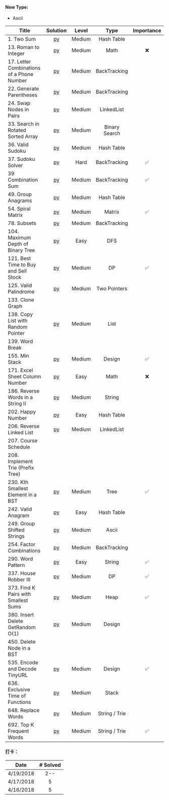 #### New Type:
* Ascii



| Title  | Solution |Level | Type | Importance |
|-------------|:-----:| :-----: | :------: | :------: |
|1. Two Sum | [py](https://github.com/cloi1994/session1/blob/master/Uber/1.py) | Medium | Hash Table |
|13. Roman to Integer | [py](https://github.com/cloi1994/session1/blob/master/Uber/13.py) | Medium | Math | ❌|
|17. Letter Combinations of a Phone Number | [py](https://github.com/cloi1994/session1/blob/master/Uber/17.py) | Medium | BackTracking
|22. Generate Parentheses | [py](https://github.com/cloi1994/session1/blob/master/Uber/22.py) | Medium | BackTracking
|24. Swap Nodes in Pairs | [py](https://github.com/cloi1994/session1/blob/master/Uber/24.py) | Medium | LinkedList
|33. Search in Rotated Sorted Array | [py](https://github.com/cloi1994/session1/blob/master/Uber/33.py) | Medium | Binary Search
|36. Valid Sudoku | [py](https://github.com/cloi1994/session1/blob/master/Uber/36.py) | Medium | Hash Table
|37. Sudoku Solver | [py](https://github.com/cloi1994/session1/blob/master/Uber/37.py) | Hard | BackTracking | ✅
|39 Combination Sum  | [py](https://github.com/cloi1994/session1/blob/master/Uber/39.py) | Medium | BackTracking | ✅
|49. Group Anagrams | [py](https://github.com/cloi1994/session1/blob/master/Uber/49.py) | Medium | Hash Table
|54. Spiral Matrix | [py](https://github.com/cloi1994/session1/blob/master/Uber/54.py) | Medium | Matrix | ✅
|78. Subsets | [py](https://github.com/cloi1994/session1/blob/master/Uber/78.py) | Medium | BackTracking |
|104. Maximum Depth of Binary Tree | [py](https://github.com/cloi1994/session1/blob/master/Uber/104.py) | Easy | DFS 
|121. Best Time to Buy and Sell Stock | [py](https://github.com/cloi1994/session1/blob/master/Uber/121.py) | Medium | DP |✅
|125. Valid Palindrome | [py](https://github.com/cloi1994/session1/blob/master/Uber/125.py) | Medium | Two Pointers |
|133. Clone Graph 
|138. Copy List with Random Pointer | [py](https://github.com/cloi1994/session1/blob/master/Uber/138.py) | Medium | List |
|139. Word Break
|155. Min Stack | [py](https://github.com/cloi1994/session1/blob/master/Uber/155.py) | Medium | Design |✅
|171. Excel Sheet Column Number | [py](https://github.com/cloi1994/session1/blob/master/Uber/171.py) | Easy | Math |❌
|186. Reverse Words in a String II | [py](https://github.com/cloi1994/session1/blob/master/Uber/186.py) | Medium | String
|202. Happy Number | [py](https://github.com/cloi1994/session1/blob/master/Uber/202.py) | Easy | Hash Table
|206. Reverse Linked List | [py](https://github.com/cloi1994/session1/blob/master/Uber/206.py) | Medium | LinkedList
|207. Course Schedule
|208. Implement Trie (Prefix Tree)
|230. Kth Smallest Element in a BST | [py](https://github.com/cloi1994/session1/blob/master/Uber/186.py) | Medium | Tree | ✅
|242. Valid Anagram | [py](https://github.com/cloi1994/session1/blob/master/Uber/242.py) | Easy | Hash Table
|249. Group Shifted Strings | [py](https://github.com/cloi1994/session1/blob/master/Uber/249.py) | Medium | Ascii
|254. Factor Combinations | [py](https://github.com/cloi1994/session1/blob/master/Uber/254.py) | Medium | BackTracking
|290. Word Pattern | [py](https://github.com/cloi1994/session1/blob/master/Uber/290.py) | Easy | String | ✅
|337. House Robber III | [py](https://github.com/cloi1994/session1/blob/master/Uber/337.py) | Medium | DP | ✅
|373. Find K Pairs with Smallest Sums | [py](https://github.com/cloi1994/session1/blob/master/Uber/373.py) | Medium | Heap | ✅
|380. Insert Delete GetRandom O(1) | [py](https://github.com/cloi1994/session1/blob/master/Uber/380.py) | Medium | Design
|450. Delete Node in a BST | 
|535. Encode and Decode TinyURL | [py](https://github.com/cloi1994/session1/blob/master/Uber/535.py) | Medium | Design | ✅ |
|636. Exclusive Time of Functions | [py](https://github.com/cloi1994/session1/blob/master/Uber/636.py) | Medium | Stack
|648. Replace Words | [py](https://github.com/cloi1994/session1/blob/master/Uber/648.py) | Medium | String / Trie
|692. Top K Frequent Words | [py](https://github.com/cloi1994/session1/blob/master/Uber/692.py) | Medium | String / Trie | ✅




#### 打卡：

| Date  | # Solved |
|---------|:--:|
|4/19/2018 | 2--
|4/17/2018 | 5
|4/16/2018 | 5

